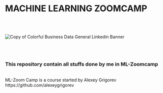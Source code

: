 # MACHINE LEARNING ZOOMCAMP
</br>
</br>

![Copy of Colorful Business Data General Linkedin Banner](https://user-images.githubusercontent.com/84275888/132995184-27b4311f-c75a-4db3-97b0-aad3e43cf846.png)

</br>
</br>

### This repository contain all stuffs done by me in ML-Zoomcamp
</br>
ML-Zoom Camp is a course started by Alexey Grigorev </br> https://github.com/alexeygrigorev
